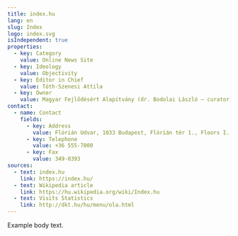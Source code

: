 ```yaml
---
title: index.hu
lang: en
slug: Index
logo: index.svg
isIndependent: true
properties:
  - key: Category
    value: Online News Site
  - key: Ideology
    value: Objectivity
  - key: Editor in Chief
    value: Tóth-Szenesi Attila
  - key: Owner
    value: Magyar Fejlődésért Alapítvány (dr. Bodolai László – curator)
contact:
  - name: Contact
    fields:
      - key: Address
        value: Flórián Udvar, 1033 Budapest, Flórián tér 1., Floors I. and II.
      - key: Telephone
        value: +36 555-7000
      - key: Fax
        value: 349-0393
sources:
  - text: index.hu
    link: https://index.hu/
  - text: Wikipedia article
    link: https://hu.wikipedia.org/wiki/Index.hu
  - text: Visits Statistics
    link: http://dkt.hu/hu/menu/ola.html
---
```


Example body text.
